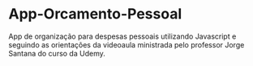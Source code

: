 # App-Orcamento-Pessoal
 App de organização para despesas pessoais utilizando Javascript e seguindo as orientações da videoaula ministrada pelo professor Jorge Santana do curso da Udemy.
